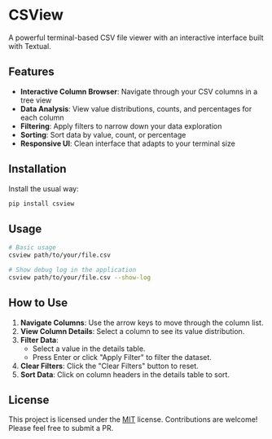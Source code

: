 # CSView

A powerful terminal-based CSV file viewer with an interactive interface built with Textual.

## Features

- **Interactive Column Browser**: Navigate through your CSV columns in a tree view
- **Data Analysis**: View value distributions, counts, and percentages for each column
- **Filtering**: Apply filters to narrow down your data exploration
- **Sorting**: Sort data by value, count, or percentage
- **Responsive UI**: Clean interface that adapts to your terminal size

## Installation

Install the usual way:

```bash
pip install csview
```

## Usage

```bash
# Basic usage
csview path/to/your/file.csv

# Show debug log in the application
csview path/to/your/file.csv --show-log
```

## How to Use

1. **Navigate Columns**: Use the arrow keys to move through the column list.
2. **View Column Details**: Select a column to see its value distribution.
3. **Filter Data**:
   - Select a value in the details table.
   - Press Enter or click "Apply Filter" to filter the dataset.
4. **Clear Filters**: Click the "Clear Filters" button to reset.
5. **Sort Data**: Click on column headers in the details table to sort.

## License

This project is licensed under the [MIT](LICENSE) license. Contributions are welcome! Please feel free to submit a PR.
